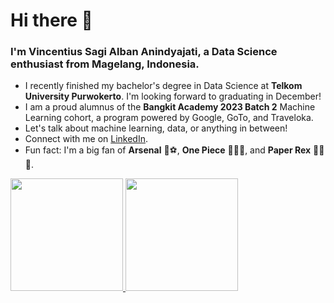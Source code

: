 # Hi there 👋

### I'm Vincentius Sagi Alban Anindyajati, a Data Science enthusiast from Magelang, Indonesia.

- I recently finished my bachelor's degree in Data Science at **Telkom University Purwokerto**. I'm looking forward to graduating in December!
- I am a proud alumnus of the **Bangkit Academy 2023 Batch 2** Machine Learning cohort, a program powered by Google, GoTo, and Traveloka.
- Let's talk about machine learning, data, or anything in between!
- Connect with me on [LinkedIn](https://www.linkedin.com/in/vincentius-sagi-alban-anindyajati-62753021b/).
- Fun fact: I'm a big fan of **Arsenal** 🔫⚽, **One Piece** 🚢🏴‍☠️, and **Paper Rex** 🐱‍🐉💥.

<p align="left">
<a href="https://github.com/vincentiussagi">
  <img height="180em" src="https://github-readme-stats-eight-theta.vercel.app/api?username=vincentiussagi&show_icons=true&theme=algolia&include_all_commits=true&count_private=true"/>
  <img height="180em" src="https://github-readme-stats-eight-theta.vercel.app/api/top-langs/?username=vincentiussagi&layout=compact&langs_count=8&theme=algolia"/>
</a>
</p>
